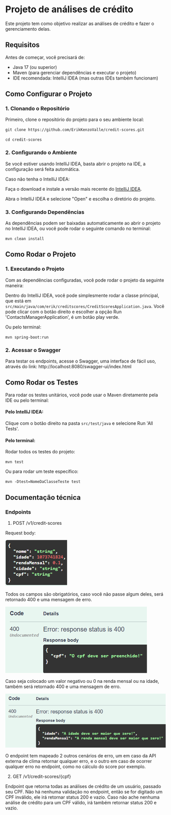 # Projeto de análises de crédito

Este projeto tem como objetivo realizar as análises de crédito e fazer o gerenciamento delas.
## Requisitos

Antes de começar, você precisará de:

* Java 17 (ou superior)
* Maven (para gerenciar dependências e executar o projeto)
* IDE recomendada: IntelliJ IDEA (mas outras IDEs também funcionam)

## Como Configurar o Projeto

### 1. Clonando o Repositório

Primeiro, clone o repositório do projeto para o seu ambiente local:

`git clone https://github.com/ErikKenzoValle/credit-scores.git
`

`cd credit-scores
`

### 2. Configurando o Ambiente
Se você estiver usando IntelliJ IDEA, basta abrir o projeto na IDE, a configuração será feita automática.

Caso não tenha o IntelliJ IDEA:

Faça o download e instale a versão mais recente do [IntelliJ IDEA](https://www.jetbrains.com/idea/download/).

Abra o IntelliJ IDEA e selecione "Open" e escolha o diretório do projeto.

### 3. Configurando Dependências
As dependências podem ser baixadas automaticamente ao abrir o projeto no IntelliJ IDEA, ou você pode rodar o seguinte comando no terminal:

`
mvn clean install
`

## Como Rodar o Projeto

### 1. Executando o Projeto

Com as dependências configuradas, você pode rodar o projeto da seguinte maneira:

Dentro do IntelliJ IDEA, você pode simplesmente rodar a classe principal, que está em `src/main/java/com/erik/creditscores/CreditScoresApplication.java`. Você pode clicar com o botão direito e escolher a opção Run 'ContactsManagerApplication', é um botão play verde.

Ou pelo terminal:

`mvn spring-boot:run`

### 2. Acessar o Swagger
Para testar os endpoints, acesse o Swagger, uma interface de fácil uso, através do link: http://localhost:8080/swagger-ui/index.html

## Como Rodar os Testes

Para rodar os testes unitários, você pode usar o Maven diretamente pela IDE ou pelo terminal:

#### Pelo IntelliJ IDEA:

Clique com o botão direito na pasta `src/test/java` e selecione Run 'All Tests'.

#### Pelo terminal:

Rodar todos os testes do projeto:

`mvn test`

Ou para rodar um teste específico:

`mvn -Dtest=NomeDaClasseTeste test`

## Documentação técnica

### Endpoints

1. POST /v1/credit-scores

Request body:

![img.png](img.png)

Todos os campos são obrigatórios, caso você não passe algum deles, será retornado 400 e uma mensagem de erro.

![img_1.png](img_1.png)

Caso seja colocado um valor negativo ou 0 na renda mensal ou na idade, também será retornado 400 e uma mensagem de erro.

![img_2.png](img_2.png)

O endpoint tem mapeado 2 outros cenários de erro, um em caso da API externa de clima retornar qualquer erro, e o outro em caso de ocorrer qualquer erro no endpoint, como no cálculo do score por exemplo.

2. GET /v1/credit-scores/{cpf}

Endpoint que retorna todas as análises de crédito de um usuário, passado seu CPF. Não há nenhuma validação no endpoint, então se for digitado um CPF inválido, ele irá retornar status 200 e vazio. Caso não ache nenhuma análise de crédito para um CPF válido, irá também retornar status 200 e vazio.
